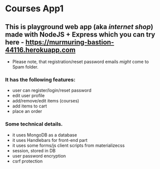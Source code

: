 # Courses App1
## This is playground web app (aka *internet shop*) made with NodeJS + Express which you can try here - https://murmuring-bastion-44116.herokuapp.com
* Please note, that registration/reset password emails _might_ come to Spam folder. 


### It has the following features:
* user can register/login/reset password
* edit user profile
* add/remove/edit items (courses)
* add items to cart
* place an order

### Some technical details. 
* it uses MongoDB as a database
* it uses Handlebars for front-end part
* it uses some forms/js client scripts from materializecss
* session, stored in DB
* user password encryption
* csrf protection





